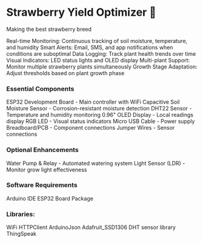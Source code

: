 # Strawberry Yield Optimizer 🍓
Making the best strawberry breed

Real-time Monitoring: Continuous tracking of soil moisture, temperature, and humidity
Smart Alerts: Email, SMS, and app notifications when conditions are suboptimal
Data Logging: Track plant health trends over time
Visual Indicators: LED status lights and OLED display
Multi-plant Support: Monitor multiple strawberry plants simultaneously
Growth Stage Adaptation: Adjust thresholds based on plant growth phase

### Essential Components
ESP32 Development Board - Main controller with WiFi
Capacitive Soil Moisture Sensor - Corrosion-resistant moisture detection
DHT22 Sensor - Temperature and humidity monitoring
0.96" OLED Display - Local readings display
RGB LED - Visual status indicators
Micro USB Cable - Power supply
Breadboard/PCB - Component connections
Jumper Wires - Sensor connections

### Optional Enhancements
Water Pump & Relay - Automated watering system
Light Sensor (LDR) - Monitor grow light effectiveness

### Software Requirements
Arduino IDE 
ESP32 Board Package

### Libraries:
WiFi
HTTPClient
ArduinoJson
Adafruit_SSD1306
DHT sensor library
ThingSpeak
